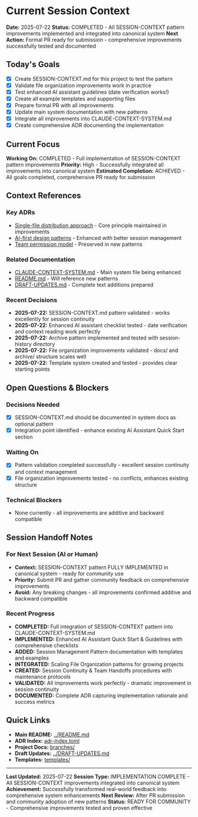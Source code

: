 # Current Session Context

**Date:** 2025-07-22
**Status:** COMPLETED - All SESSION-CONTEXT pattern improvements implemented and integrated into canonical system
**Next Action:** Formal PR ready for submission - comprehensive improvements successfully tested and documented

## Today's Goals
- [x] Create SESSION-CONTEXT.md for this project to test the pattern
- [x] Validate file organization improvements work in practice
- [x] Test enhanced AI assistant guidelines (date verification works!)
- [x] Create all example templates and supporting files
- [x] Prepare formal PR with all improvements
- [x] Update main system documentation with new patterns
- [x] Integrate all improvements into CLAUDE-CONTEXT-SYSTEM.md
- [x] Create comprehensive ADR documenting the implementation

## Current Focus
**Working On:** COMPLETED - Full implementation of SESSION-CONTEXT pattern improvements
**Priority:** High - Successfully integrated all improvements into canonical system
**Estimated Completion:** ACHIEVED - All goals completed, comprehensive PR ready for submission

## Context References
### Key ADRs
- [Single-file distribution approach](branches/arch/single-file-approach.md) - Core principle maintained in improvements
- [AI-first design patterns](branches/docs/ai-assistant-guidelines.md) - Enhanced with better session management
- [Team permission model](branches/docs/team-permission-model.md) - Preserved in new patterns

### Related Documentation
- [CLAUDE-CONTEXT-SYSTEM.md](CLAUDE-CONTEXT-SYSTEM.md) - Main system file being enhanced
- [README.md](../README.md) - Will reference new patterns
- [DRAFT-UPDATES.md](../DRAFT-UPDATES.md) - Complete text additions prepared

### Recent Decisions
- **2025-07-22:** SESSION-CONTEXT.md pattern validated - works excellently for session continuity
- **2025-07-22:** Enhanced AI assistant checklist tested - date verification and context reading work perfectly
- **2025-07-22:** Archive pattern implemented and tested with session-history directory
- **2025-07-22:** File organization improvements validated - docs/ and archive/ structure scales well
- **2025-07-22:** Template system created and tested - provides clear starting points

## Open Questions & Blockers
### Decisions Needed
- [x] SESSION-CONTEXT.md should be documented in system docs as optional pattern
- [x] Integration point identified - enhance existing AI Assistant Quick Start section

### Waiting On
- [x] Pattern validation completed successfully - excellent session continuity and context management
- [x] File organization improvements tested - no conflicts, enhances existing structure

### Technical Blockers
- None currently - all improvements are additive and backward compatible

## Session Handoff Notes
### For Next Session (AI or Human)
- **Context:** SESSION-CONTEXT pattern FULLY IMPLEMENTED in canonical system - ready for community use
- **Priority:** Submit PR and gather community feedback on comprehensive improvements
- **Avoid:** Any breaking changes - all improvements confirmed additive and backward compatible

### Recent Progress
- **COMPLETED:** Full integration of SESSION-CONTEXT pattern into CLAUDE-CONTEXT-SYSTEM.md
- **IMPLEMENTED:** Enhanced AI Assistant Quick Start & Guidelines with comprehensive checklists
- **ADDED:** Session Management Pattern documentation with templates and examples
- **INTEGRATED:** Scaling File Organization patterns for growing projects
- **CREATED:** Session Continuity & Team Handoffs procedures with maintenance protocols
- **VALIDATED:** All improvements work perfectly - dramatic improvement in session continuity
- **DOCUMENTED:** Complete ADR capturing implementation rationale and success metrics

## Quick Links
- **Main README:** [../README.md](../README.md)
- **ADR Index:** [adr-index.toml](adr-index.toml)
- **Project Docs:** [branches/](branches/)
- **Draft Updates:** [../DRAFT-UPDATES.md](../DRAFT-UPDATES.md)
- **Templates:** [templates/](templates/)

---
**Last Updated:** 2025-07-22
**Session Type:** IMPLEMENTATION COMPLETE - All SESSION-CONTEXT improvements integrated into canonical system
**Achievement:** Successfully transformed real-world feedback into comprehensive system enhancements
**Next Review:** After PR submission and community adoption of new patterns
**Status:** READY FOR COMMUNITY - Comprehensive improvements tested and proven effective